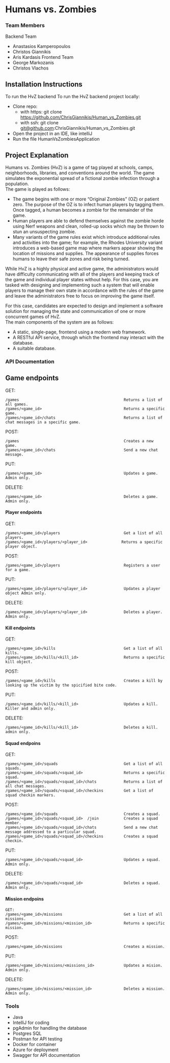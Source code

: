 # Humans vs. Zombies

### Team Members
  Backend Team
* Anastasios Kamperopoulos
* Christos Giannikis
* Aris Kardasis
  Frontend Team
* George Markozanis
* Christos Vlachos

## Installation Instructions
To run the HvZ backend
To run the HvZ backend project locally:
* Clone repo:
    * with https: git clone https://github.com/ChrisGiannikis/Human_vs_Zombies.git
    * with ssh: git clone git@github.com:ChrisGiannikis/Human_vs_Zombies.git
* Open the project in an IDE, like intelliJ
* Run the  file HumanVsZombiesApplication

## Project Explanation

Humans vs. Zombies (HvZ) is a game of tag played at schools, camps, neighborhoods, libraries, and conventions around the world. The game simulates the exponential spread of a fictional zombie infection through a population.  
The game is played as follows:
* The game begins with one or more “Original Zombies” (OZ) or patient zero.
The purpose of the OZ is to infect human players by tagging them. Once tagged,
a human becomes a zombie for the remainder of the game.
* Human players are able to defend themselves against the zombie horde using Nerf
weapons and clean, rolled-up socks which may be thrown to stun an unsuspecting
zombie.
* Many variants of the game rules exist which introduce additional rules and activities into the game; for example, the Rhodes University variant introduces a
web-based game map where markers appear showing the location of missions and
supplies. The appearance of supplies forces humans to leave their safe zones and
risk being turned.  

While HvZ is a highly physical and active game, the administrators would have difficulty communicating with all of the players and keeping track of the game and individual player states without help. For this case, you are tasked with designing and implementing such a system that will enable players to manage their own state in accordance with the rules of the game and leave the administrators free to focus on improving the game itself.  

For this case, candidates are expected to design and implement a software solution for managing the state and communication of one or more concurrent games of HvZ.  
The main components of the system are as follows:
* A static, single-page, frontend using a modern web framework.
* A RESTful API service, through which the frontend may interact with the
database.
* A suitable database.





### API Documentation
##  Game endpoints
GET:
```
/games                                              Returns a list of all games.
/games/<game_id>                                    Returns a specific game.
/games/<game_id>/chats                              Returns a list of chat messages in a specific game.
```

POST:
```
/games                                              Creates a new game.
/games/<game_id>/chats                              Send a new chat message.
```
PUT:
```
/games/<game_id>                                    Updates a game. Admin only.
```

DELETE:
```
/games/<game_id>                                    Deletes a game. Admin only.
```

#### Player endpoints
GET:
```
/games/<game_id>/players                            Get a list of all players.
/games/<game_id>/players/<player_id>               Returns a specific player object.
```
POST:
```
/games/<game_id>/players                            Registers a user for a game. 
```

PUT:
```
/games/<game_id>/players/<player_id>                Updates a player object Admin only.
```
DELETE:
```
/games/<game_id>/players/<player_id>                Deletes a player. Admin only.
```

#### Kill endpoints
GET:
```
/games/<game_id>/kills                              Get a list of all kills.
/games/<game_id>/kills/<kill_id>                    Returns a specific kill object.
```

POST:
```
/games/<game_id>/kills                              Creates a kill by looking up the victim by the spicified bite code.
```

PUT:
```
/games/<game_id>/kills/<kill_id>                    Updates a kill. Killer and admin only.
```

DELETE:
```
/games/<game_id>/kills/<kill_id>                    Deletes a kill. admin only.
```

#### Squad endpoins
GET:
```
/games/<game_id>/squads                             Get a list of all squads.
/games/<game_id>/squads/<squad_id>                  Returns a specific squad.
/games/<game_id>/squads/<squad_id>/chats            Returns a list of all chat messages.
/games/<game_id>/squads/<squad_id>/checkins         Get a list of squad checkin markers.
```

POST:
```
/games/<game_id>/squads                             Creates a squad.
/games/<game_id>/squads/<squad_id>  /join           Creates a squad member.
/games/<game_id>/squads/<squad_id>/chats            Send a new chat message addressed to a particular squad.
/games/<game_id>/squads/<squad_id>/checkins         Creates a squad checkin.
```

PUT:
```
/games/<game_id>/squads/<squad_id>                  Updates a squad. Admin only.
```

DELETE:
```
/games/<game_id>/squads/<squad_id>                  Deletes a squad. Admin only.
```

#### Mission endpoins
```
GET:
/games/<game_id>/missions                           Get a list of all missions.
/games/<game_id>/missions/<mission_id>              Returns a specific mission.
```

POST:
```
/games/<game_id>/missions                           Creates a mission.
```

PUT:
```
/games/<game_id>/missions/<missions_id>             Updates a mision. Admin only.
```

DELETE:
```
/games/<game_id>/missions/<mission_id>              Deletes a mission. Admin only.
```

### Tools
* Java
* IntelliJ for coding
* pgAdmin for handling the database
* Postgres SQL
* Postman for API testing 
* Docker for container
* Azure for deployment
* Swagger for API documentation



